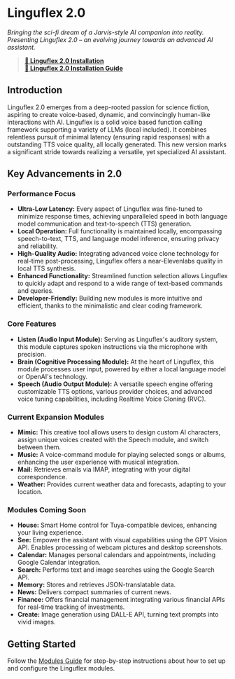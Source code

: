 # Linguflex 2.0

*Bringing the sci-fi dream of a Jarvis-style AI companion into reality. Presenting Linguflex 2.0 – an evolving journey towards an advanced AI assistant.*
>
> **[🎥 Linguflex 2.0 Installation](./docs/installation.md)**  
> **[🎥 Linguflex 2.0 Installation Guide](https://www.youtube.com/watch?v=KJ4HQ5Ud9L8)**  


## Introduction

Linguflex 2.0 emerges from a deep-rooted passion for science fiction, aspiring to create voice-based, dynamic, and convincingly human-like interactions with AI. Linguflex is a solid voice based function calling framework supporting a variety of LLMs (local included). It combines relentless pursuit of minimal latency (ensuring rapid responses) with a outstanding TTS voice quality, all locally generated. This new version marks a significant stride towards realizing a versatile, yet specialized AI assistant.

## Key Advancements in 2.0

### Performance Focus
- **Ultra-Low Latency:** Every aspect of Linguflex was fine-tuned to minimize response times, achieving unparalleled speed in both language model communication and text-to-speech (TTS) generation.
- **Local Operation:** Full functionality is maintained locally, encompassing speech-to-text, TTS, and language model inference, ensuring privacy and reliability.
- **High-Quality Audio:** Integrating advanced voice clone technology for real-time post-processing, Linguflex offers a near-Elevenlabs quality in local TTS synthesis.
- **Enhanced Functionality:** Streamlined function selection allows Linguflex to quickly adapt and respond to a wide range of text-based commands and queries.
- **Developer-Friendly:** Building new modules is more intuitive and efficient, thanks to the minimalistic and clear coding framework.

### Core Features
- **Listen (Audio Input Module):** Serving as Linguflex's auditory system, this module captures spoken instructions via the microphone with precision.
- **Brain (Cognitive Processing Module):** At the heart of Linguflex, this module processes user input, powered by either a local language model or OpenAI's technology.
- **Speech (Audio Output Module):** A versatile speech engine offering customizable TTS options, various provider choices, and advanced voice tuning capabilities, including Realtime Voice Cloning (RVC).

### Current Expansion Modules
- **Mimic:** This creative tool allows users to design custom AI characters, assign unique voices created with the Speech module, and switch between them.
- **Music:** A voice-command module for playing selected songs or albums, enhancing the user experience with musical integration.
- **Mail:** Retrieves emails via IMAP, integrating with your digital correspondence.
- **Weather:** Provides current weather data and forecasts, adapting to your location.

### Modules Coming Soon
- **House:** Smart Home control for Tuya-compatible devices, enhancing your living experience.
- **See:** Empower the assistant with visual capabilities using the GPT Vision API. Enables processing of webcam pictures and desktop screenshots.
- **Calendar:** Manages personal calendars and appointments, including Google Calendar integration.
- **Search:** Performs text and image searches using the Google Search API.
- **Memory:** Stores and retrieves JSON-translatable data.
- **News:** Delivers compact summaries of current news.
- **Finance:** Offers financial management integrating various financial APIs for real-time tracking of investments.
- **Create:** Image generation using DALL-E API, turning text prompts into vivid images.

## Getting Started

Follow the [Modules Guide](./docs/modules.md) for step-by-step instructions about how to set up and configure the Linguflex modules.
